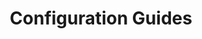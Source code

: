 ---
description: Learn how to configure F5 NGINX App Protect WAF. Versions 4 and earlier.
menu:
  docs:
    parent: v4 and earlier
title: Configuration Guides
weight: 400
url: /nginx-app-protect-waf/v4/configuration-guide/
---